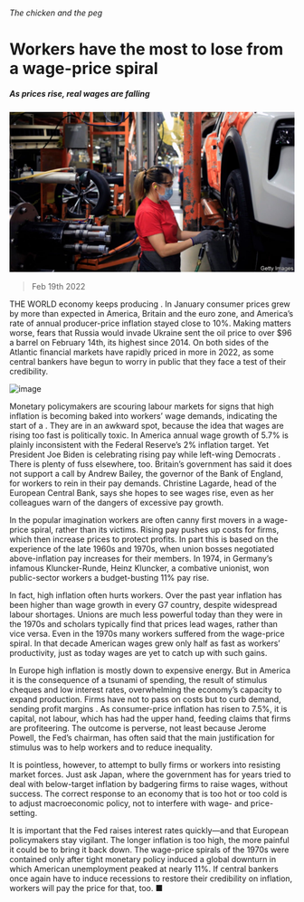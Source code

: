 ###### The chicken and the peg

# Workers have the most to lose from a wage-price spiral 

##### As prices rise, real wages are falling 

![image](images/20220219_ldp502.jpg) 

> Feb 19th 2022 

THE WORLD economy keeps producing . In January consumer prices grew by more than expected in America, Britain and the euro zone, and America’s rate of annual producer-price inflation stayed close to 10%. Making matters worse, fears that Russia would invade Ukraine sent the oil price to over $96 a barrel on February 14th, its highest since 2014. On both sides of the Atlantic financial markets have rapidly priced in more  in 2022, as some central bankers have begun to worry in public that they face a test of their credibility.

![image](images/20220219_LDC337.png) 


Monetary policymakers are scouring labour markets for signs that high inflation is becoming baked into workers’ wage demands, indicating the start of a . They are in an awkward spot, because the idea that wages are rising too fast is politically toxic. In America annual wage growth of 5.7% is plainly inconsistent with the Federal Reserve’s 2% inflation target. Yet President Joe Biden is celebrating rising pay while left-wing Democrats . There is plenty of fuss elsewhere, too. Britain’s government has said it does not support a call by Andrew Bailey, the governor of the Bank of England, for workers to rein in their pay demands. Christine Lagarde, head of the European Central Bank, says she hopes to see wages rise, even as her colleagues warn of the dangers of excessive pay growth.


In the popular imagination workers are often canny first movers in a wage-price spiral, rather than its victims. Rising pay pushes up costs for firms, which then increase prices to protect profits. In part this is based on the experience of the late 1960s and 1970s, when union bosses negotiated above-inflation pay increases for their members. In 1974, in Germany’s infamous Kluncker-Runde, Heinz Kluncker, a combative unionist, won public-sector workers a budget-busting 11% pay rise.


In fact, high inflation often hurts workers. Over the past year inflation has been higher than wage growth in every G7 country, despite widespread labour shortages. Unions are much less powerful today than they were in the 1970s and scholars typically find that prices lead wages, rather than vice versa. Even in the 1970s many workers suffered from the wage-price spiral. In that decade American wages grew only half as fast as workers’ productivity, just as today wages are yet to catch up with such gains.

In Europe high inflation is mostly down to expensive energy. But in America it is the consequence of a tsunami of spending, the result of stimulus cheques and low interest rates, overwhelming the economy’s capacity to expand production. Firms have  not to pass on costs but to curb demand, sending profit margins . As consumer-price inflation has risen to 7.5%, it is capital, not labour, which has had the upper hand, feeding claims that firms are profiteering. The outcome is perverse, not least because Jerome Powell, the Fed’s chairman, has often said that the main justification for stimulus was to help workers and to reduce inequality.

It is pointless, however, to attempt to bully firms or workers into resisting market forces. Just ask Japan, where the government has for years tried to deal with below-target inflation by badgering firms to raise wages, without success. The correct response to an economy that is too hot or too cold is to adjust macroeconomic policy, not to interfere with wage- and price-setting.

It is important that the Fed raises interest rates quickly—and that European policymakers stay vigilant. The longer inflation is too high, the more painful it could be to bring it back down. The wage-price spirals of the 1970s were contained only after tight monetary policy induced a global downturn in which American unemployment peaked at nearly 11%. If central bankers once again have to induce recessions to restore their credibility on inflation, workers will pay the price for that, too. ■

